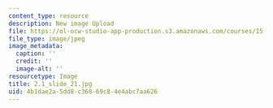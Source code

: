 ```yaml
---
content_type: resource
description: New image Upload
file: https://ol-ocw-studio-app-production.s3.amazonaws.com/courses/15-s21-nuts-and-bolts-of-business-plans-january-iap-2014/4b1dae2a5dd8c36869c84e4abc7aa626_2.1_slide_21.jpg
file_type: image/jpeg
image_metadata:
  caption: ''
  credit: ''
  image-alt: ''
resourcetype: Image
title: 2.1_slide_21.jpg
uid: 4b1dae2a-5dd8-c368-69c8-4e4abc7aa626
---
```

